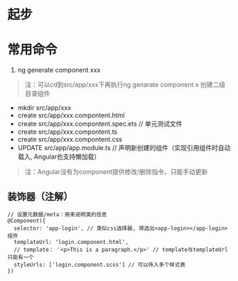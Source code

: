 # 起步

# 常用命令

1. ng generate component xxx

> 注：可以cd到src/app/xxx下再执行ng genarate component x 创建二级目录组件

- mkdir src/app/xxx
- create src/app/xxx.compontent.html
- create src/app/xxx.compontent.spec.ets // 单元测试文件
- create src/app/xxx.compontent.ts
- create src/app/xxx.compontent.css
- UPDATE src/app/app.module.ts // 声明新创建的组件（实现引用组件时自动载入, Angular也支持懒加载）

> 注：Angular没有为component提供修改/删除指令，只能手动更新

## 装饰器（注解）

```
// 设置元数据/meta：用来说明类的信息
@Component({
  selector: 'app-login', // 类似css选择器, 筛选出<app-login></app-login>组件
  templateUrl: 'login.component.html',
  // template： '<p>This is a paragraph.</p>' // template与templateUrl只能有一个
  styleUrls: ['login.component.scss'] // 可以传入多个样式表
})
```